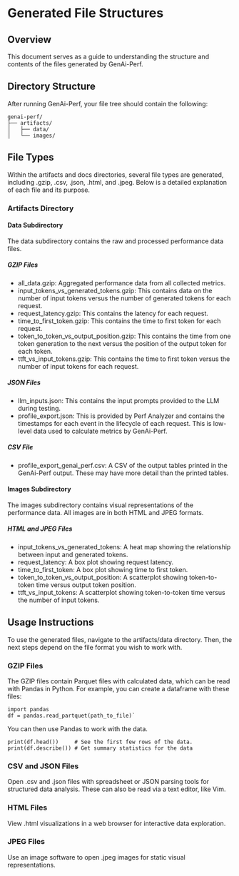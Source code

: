 <!--
Copyright (c) 2024, NVIDIA CORPORATION & AFFILIATES. All rights reserved.

Redistribution and use in source and binary forms, with or without
modification, are permitted provided that the following conditions
are met:
 * Redistributions of source code must retain the above copyright
   notice, this list of conditions and the following disclaimer.
 * Redistributions in binary form must reproduce the above copyright
   notice, this list of conditions and the following disclaimer in the
   documentation and/or other materials provided with the distribution.
 * Neither the name of NVIDIA CORPORATION nor the names of its
   contributors may be used to endorse or promote products derived
   from this software without specific prior written permission.

THIS SOFTWARE IS PROVIDED BY THE COPYRIGHT HOLDERS ``AS IS'' AND ANY
EXPRESS OR IMPLIED WARRANTIES, INCLUDING, BUT NOT LIMITED TO, THE
IMPLIED WARRANTIES OF MERCHANTABILITY AND FITNESS FOR A PARTICULAR
PURPOSE ARE DISCLAIMED.  IN NO EVENT SHALL THE COPYRIGHT OWNER OR
CONTRIBUTORS BE LIABLE FOR ANY DIRECT, INDIRECT, INCIDENTAL, SPECIAL,
EXEMPLARY, OR CONSEQUENTIAL DAMAGES (INCLUDING, BUT NOT LIMITED TO,
PROCUREMENT OF SUBSTITUTE GOODS OR SERVICES; LOSS OF USE, DATA, OR
PROFITS; OR BUSINESS INTERRUPTION) HOWEVER CAUSED AND ON ANY THEORY
OF LIABILITY, WHETHER IN CONTRACT, STRICT LIABILITY, OR TORT
(INCLUDING NEGLIGENCE OR OTHERWISE) ARISING IN ANY WAY OUT OF THE USE
OF THIS SOFTWARE, EVEN IF ADVISED OF THE POSSIBILITY OF SUCH DAMAGE.
-->

# Generated File Structures

## Overview

This document serves as a guide to understanding the structure and contents of
the files generated  by GenAi-Perf.

## Directory Structure

After running GenAi-Perf, your file tree should contain the following:

```
genai-perf/
├── artifacts/
│   ├── data/
│   └── images/
```

## File Types
Within the artifacts and docs directories, several file types are generated,
including .gzip, .csv, .json, .html, and .jpeg. Below is a detailed
explanation of each file and its purpose.

### Artifacts Directory

#### Data Subdirectory

The data subdirectory contains the raw and processed performance data files.

##### GZIP Files

- all_data.gzip: Aggregated performance data from all collected metrics.
- input_tokens_vs_generated_tokens.gzip: This contains data on the number of
input tokens versus the number of generated tokens for each request.
- request_latency.gzip: This contains the latency for each request.
- time_to_first_token.gzip: This contains the time to first token for each request.
- token_to_token_vs_output_position.gzip: This contains the time from one token
generation to the next versus the position of the output token for each token.
- ttft_vs_input_tokens.gzip: This contains the time to first token versus
the number of input tokens for each request.

##### JSON Files

- llm_inputs.json: This contains the input prompts provided to the LLM during testing.
- profile_export.json: This is provided by Perf Analyzer and contains the timestamps
for each event in the lifecycle of each request. This is low-level data used to calculate
metrics by GenAi-Perf.

##### CSV File

- profile_export_genai_perf.csv: A CSV of the output tables printed
in the GenAi-Perf output. These may have more detail than the printed tables.

#### Images Subdirectory

The images subdirectory contains visual representations of the performance
data. All images are in both HTML and JPEG formats.

##### HTML and JPEG Files
- input_tokens_vs_generated_tokens: A heat map showing the relationship
between input and generated tokens.
- request_latency: A box plot showing request latency.
- time_to_first_token: A box plot showing time to first token.
- token_to_token_vs_output_position: A scatterplot showing token-to-token
time versus output token position.
- ttft_vs_input_tokens: A scatterplot showing token-to-token time versus the
number of input tokens.

## Usage Instructions

To use the generated files, navigate to the artifacts/data directory. Then,
the next steps depend on the file format you wish to work with.

### GZIP Files

The GZIP files contain Parquet files with calculated data, which can be read
with Pandas in Python. For example, you can create a dataframe with these files:

```
import pandas
df = pandas.read_partquet(path_to_file)`
```

You can then use Pandas to work with the data.

```
print(df.head())     # See the first few rows of the data.
print(df.describe()) # Get summary statistics for the data
```

### CSV and JSON Files
Open .csv and .json files with spreadsheet or JSON parsing tools for structured
data analysis. These can also be read via a text editor, like Vim.

### HTML Files

View .html visualizations in a web browser for interactive data exploration.

### JPEG Files

Use an image software to open .jpeg images for static visual representations.